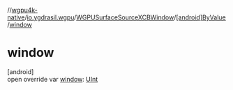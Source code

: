 //[wgpu4k-native](../../../../index.md)/[io.ygdrasil.wgpu](../../index.md)/[WGPUSurfaceSourceXCBWindow](../index.md)/[[android]ByValue](index.md)/[window](window.md)

# window

[android]\
open override var [window](window.md): [UInt](https://kotlinlang.org/api/core/kotlin-stdlib/kotlin/-u-int/index.html)